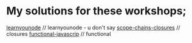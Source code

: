 # My solutions for these workshops;

[learnyounode](https://github.com/workshopper/learnyounode/blob/master/README.md) // learnyounode - u don't say
[scope-chains-closures](https://github.com/jesstelford/scope-chains-closures/blob/master/README.md) // closures
[functional-javascrip](https://github.com/timoxley/functional-javascript-workshop/blob/master/Readme.md) // functional
